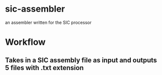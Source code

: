 # sic-assembler
an assembler written for the SIC processor

# Workflow
Takes in a SIC assembly file as input and outputs 5 files with .txt extension
- 
